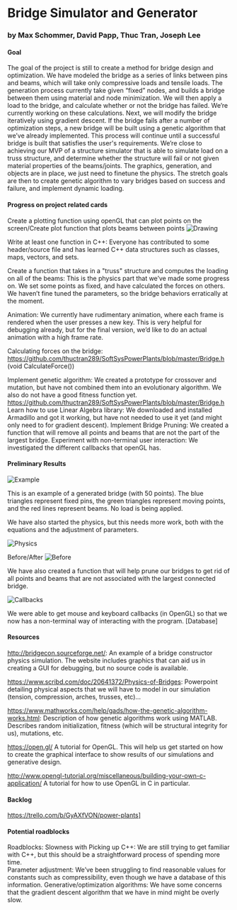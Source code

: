 # Bridge Simulator and Generator
### by Max Schommer, David Papp, Thuc Tran, Joseph Lee

#### Goal
The goal of the project is still to create a method for bridge design and optimization. We have modeled the bridge as a series of links between pins and beams, which will take only compressive loads and tensile loads. The generation process currently take given “fixed” nodes, and builds a bridge between them using material and node minimization. We will then apply a load to the bridge, and calculate whether or not the bridge has failed. We’re currently working on these calculations. Next, we will modify the bridge iteratively using gradient descent. If the bridge fails after a number of optimization steps, a new bridge will be built using a genetic algorithm that we’ve already implemented. This process will continue until a successful bridge is built that satisfies the user's requirements. 
We’re close to achieving our MVP of a structure simulator that is able to simulate load on a truss structure, and determine whether the structure will fail or not given material properties of the beams/joints. The graphics, generation, and objects are in place, we just need to finetune the physics.
The stretch goals are then to create genetic algorithm to vary bridges based on success and failure, and implement dynamic loading.

#### Progress on project related cards
Create a plotting function using openGL that can plot points on the screen/Create plot function that plots beams between points
![Drawing](https://github.com/thuctran289/SoftSysPowerPlants/blob/master/reports/Images/draw.png?raw=true)

Write at least one function in C++: Everyone has contributed to some header/source file and has learned C++ data structures such as classes, maps, vectors, and sets.

Create a function that takes in a "truss" structure and computes the loading on all of the beams: This is the physics part that we’ve made some progress on. We set some points as fixed, and have calculated the forces on others. We haven’t fine tuned the parameters, so the bridge behaviors erratically at the moment. 

Animation: We currently have rudimentary animation, where each frame is rendered when the user presses a new key. This is very helpful for debugging already, but for the final version, we’d like to do an actual animation with a high frame rate.

Calculating forces on the bridge: https://github.com/thuctran289/SoftSysPowerPlants/blob/master/Bridge.h (void CalculateForce())

Implement genetic algorithm: We created a prototype for crossover and mutation, but have not combined them into an evolutionary algorithm. We also do not have a good fitness function yet. https://github.com/thuctran289/SoftSysPowerPlants/blob/master/Bridge.h
Learn how to use Linear Algebra library: We downloaded and installed Armadillo and got it working, but have not needed to use it yet (and might only need to for gradient descent).
Implement Bridge Pruning: We created a function that will remove all points and beams that are not the part of the largest bridge. 
Experiment with non-terminal user interaction: We investigated the different callbacks that openGL has. 


#### Preliminary Results
![Example](https://github.com/thuctran289/SoftSysPowerPlants/blob/master/reports/Images/b1.png?raw=true)

This is an example of a generated bridge (with 50 points). The blue triangles represent fixed pins, the green triangles represent moving points, and the red lines represent beams. No load is being applied.

We have also started the physics, but this needs more work, both with the equations and the adjustment of parameters. 

![Physics](https://github.com/thuctran289/SoftSysPowerPlants/blob/master/reports/Images/draw.png?raw=true)

Before/After
![Before](https://github.com/thuctran289/SoftSysPowerPlants/blob/master/reports/Images/prune.png?raw=true)

We have also created a function that will help prune our bridges to get rid of all points and beams that are not associated with the largest connected bridge. 

![Callbacks](https://github.com/thuctran289/SoftSysPowerPlants/blob/master/reports/Images/callback.png?raw=true)

We were able to get mouse and keyboard callbacks (in OpenGL) so that we now has a non-terminal way of interacting with the program. 
[Database] 

#### Resources
http://bridgecon.sourceforge.net/: An example of a bridge constructor physics simulation. The website includes graphics that can aid us in creating a GUI for debugging, but no source code is available. 

https://www.scribd.com/doc/20641372/Physics-of-Bridges: Powerpoint detailing physical aspects that we will have to model in our simulation (tension, compression, arches, trusses, etc)...

https://www.mathworks.com/help/gads/how-the-genetic-algorithm-works.html: Description of how genetic algorithms work using MATLAB. Describes random initialization, fitness (which will be structural integrity for us), mutations, etc. 

https://open.gl/ A tutorial for OpenGL. This will help us get started on how to create the graphical interface to show results of our simulations and generative design. 

http://www.opengl-tutorial.org/miscellaneous/building-your-own-c-application/ A tutorial for how to use OpenGL in C in particular. 

#### Backlog
https://trello.com/b/GyAXfVON/power-plants]

#### Potential roadblocks
Roadblocks:
Slowness with Picking up C++: We are still trying to get familiar with C++, but this should be a straightforward process of spending more time. 	
Parameter adjustment: We’ve been struggling to find reasonable values for constants such as compressibility, even though we have a database of this information.
Generative/optimization algorithms: We have some concerns that the gradient descent algorithm that we have in mind might be overly slow.



